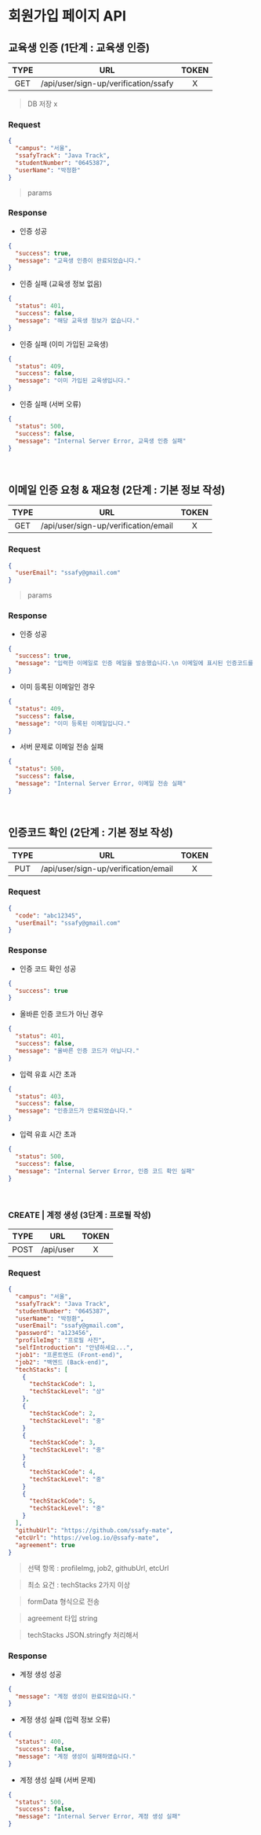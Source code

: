 # 회원가입 페이지 API

## 교육생 인증 (1단계 : 교육생 인증)

| TYPE |                 URL                  | TOKEN |
| :--: | :----------------------------------: | :---: |
| GET  | /api/user/sign-up/verification/ssafy |   X   |

> DB 저장 x

### Request

```json
{
  "campus": "서울",
  "ssafyTrack": "Java Track",
  "studentNumber": "0645387",
  "userName": "박정환"
}
```

> params

### Response

- 인증 성공

```json
{
  "success": true,
  "message": "교육생 인증이 완료되었습니다."
}
```

- 인증 실패 (교육생 정보 없음)

```json
{
  "status": 401,
  "success": false,
  "message": "해당 교육생 정보가 없습니다."
}
```

- 인증 실패 (이미 가입된 교육생)

```json
{
  "status": 409,
  "success": false,
  "message": "이미 가입된 교육생입니다."
}
```

- 인증 실패 (서버 오류)

```json
{
  "status": 500,
  "success": false,
  "message": "Internal Server Error, 교육생 인증 실패"
}
```

<br />

## 이메일 인증 요청 & 재요청 (2단계 : 기본 정보 작성)

| TYPE |                 URL                  | TOKEN |
| :--: | :----------------------------------: | :---: |
| GET | /api/user/sign-up/verification/email |   X   |

### Request

```json
{
  "userEmail": "ssafy@gmail.com"
}
```

> params

### Response

- 인증 성공

```json
{
  "success": true,
  "message": "입력한 이메일로 인증 메일을 발송했습니다.\n 이메일에 표시된 인증코드를 입력해주세요."
}
```

- 이미 등록된 이메일인 경우

```json
{
  "status": 409,
  "success": false,
  "message": "이미 등록된 이메일입니다."
}
```

- 서버 문제로 이메일 전송 실패

```json
{
  "status": 500,
  "success": false,
  "message": "Internal Server Error, 이메일 전송 실패"
}
```

<br />

## 인증코드 확인 (2단계 : 기본 정보 작성)

| TYPE |                 URL                  | TOKEN |
| :--: | :----------------------------------: | :---: |
| PUT  | /api/user/sign-up/verification/email |   X   |

### Request

```json
{
  "code": "abc12345",
  "userEmail": "ssafy@gmail.com"
}
```

### Response

- 인증 코드 확인 성공

```json
{
  "success": true
}
```

- 올바른 인증 코드가 아닌 경우

```json
{
  "status": 401,
  "success": false,
  "message": "올바른 인증 코드가 아닙니다."
}
```

- 입력 유효 시간 초과

```json
{
  "status": 403,
  "success": false,
  "message": "인증코드가 만료되었습니다."
}
```

- 입력 유효 시간 초과

```json
{
  "status": 500,
  "success": false,
  "message": "Internal Server Error, 인증 코드 확인 실패"
}
```

<br />

### CREATE | 계정 생성 (3단계 : 프로필 작성)

| TYPE |    URL    | TOKEN |
| :--: | :-------: | :---: |
| POST | /api/user |   X   |

### Request

```json
{
  "campus": "서울",
  "ssafyTrack": "Java Track",
  "studentNumber": "0645387",
  "userName": "박정환",
  "userEmail": "ssafy@gmail.com",
  "password": "a123456",
  "profileImg": "프로필 사진",
  "selfIntroduction": "안녕하세요...",
  "job1": "프론트엔드 (Front-end)",
  "job2": "백엔드 (Back-end)",
  "techStacks": [
    {
      "techStackCode": 1,
      "techStackLevel": "상"
    },
    {
      "techStackCode": 2,
      "techStackLevel": "중"
    }
    {
      "techStackCode": 3,
      "techStackLevel": "중"
    }
    {
      "techStackCode": 4,
      "techStackLevel": "중"
    }
    {
      "techStackCode": 5,
      "techStackLevel": "중"
    }
  ],
  "githubUrl": "https://github.com/ssafy-mate",
  "etcUrl": "https://velog.io/@ssafy-mate",
  "agreement": true
}
```

> 선택 항목 : profileImg, job2, githubUrl, etcUrl

> 최소 요건 : techStacks 2가지 이상

> formData 형식으로 전송

> agreement 타입 string

> techStacks JSON.stringfy 처리해서 

### Response

- 계정 생성 성공

```json
{
  "message": "계정 생성이 완료되었습니다."
}
```

- 계정 생성 실패 (입력 정보 오류)

```json
{
  "status": 400,
  "success": false,
  "message": "계정 생성이 실패하였습니다."
}
```

- 계정 생성 실패 (서버 문제)

```json
{
  "status": 500,
  "success": false,
  "message": "Internal Server Error, 계정 생성 실패"
}
```
